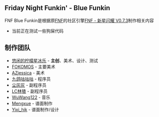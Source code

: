 ## Friday Night Funkin' - Blue Funkin
FNF Blue Funkin是根据原[FNF](https://github.com/FunkinCrew/Funkin)的社区引擎[FNF - 新星闪耀 V0.7.3](https://github.com/NovaFlare-Engine-Concentration/FNF-NovaFlare-Engine/tree/V1.1.7)制作相关内容

- 当前正在测试一些狗屎代码

## 制作团队
- [悠闲的柠檬星冰乐](https://space.bilibili.com/229122130) - **主创**、美术、设计、测试
- [FOKOMOS](https://space.bilibili.com/456301606) - 主要美术
- [AZjessica](https://space.bilibili.com/1565599632) - 美术
- [九鸽咕咕咕](https://space.bilibili.com/1273402839) - 程序员
- [尘灰灰](https://space.bilibili.com/3493288327777064) - 副程序员
- [LC林猹](https://space.bilibili.com/285046706) - 副程序员
- [WuWang122](https://space.bilibili.com/1540269462) - 音乐
- [Mengxue](https://space.bilibili.com/692396773) - 谱面制作
- [Yixi_hik](https://space.bilibili.com/605021205) - 谱面制作/设计
